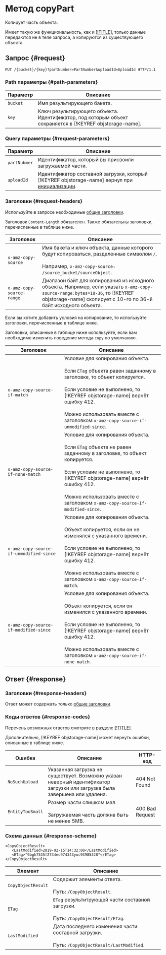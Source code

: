 # Метод copyPart

Копирует часть объекта.

Имеет такую же функциональность, как и [[!TITLE]](uploadpart.md), только данные передаются не в теле запроса, а копируются из существующего объекта.

## Запрос {#request}

```
PUT /{bucket}/{key}?partNumber=PartNumber&uploadId=UploadId HTTP/1.1
```

### Path параметры {#path-parameters}

Параметр | Описание
----- | -----
`bucket` | Имя результирующего бакета.
`key` | Ключ результирующего объекта. Идентификатор, под которым объект сохраняется в [!KEYREF objstorage-name].

### Query параметры {#request-parameters}

Параметр | Описание
----- | -----
`partNubmer` | Идентификатор, который вы присвоили загружаемой части.
`uploadId` | Идентификатор составной загрузки, который [!KEYREF objstorage-name] вернул при [инициализации](startupload.md).


### Заголовки {#request-headers}

Используйте в запросе необходимые [общие заголовки](../common-request-headers.md).

Заголовок `Content-Length` обязателен. Также обязательны заголовки, перечисленные в таблице ниже.

Заголовок | Описание
----- | -----
`x-amz-copy-source` | Имя бакета и ключ объекта, данные которого будут копироваться, разделенные символом `/`.<br/><br/>Например, `x-amz-copy-source: /source_bucket/sourceObject`.
`x-amz-copy-source-range` | Диапазон байт для копирования из исходного объекта. Например, если указать `x-amz-copy-source-range:bytes=10-36`, то [!KEYREF objstorage-name] скопирует с 10-го по 36-й байт исходного объекта.


Если вы хотите добавить условия на копирование, то используйте заголовки, перечисленные в таблице ниже.

Заголовки, описанные в таблице ниже используйте, если вам необходимо изменить поведение метода `copy` по умолчанию.

Заголовок | Описание
----- | -----
`x-amz-copy-source-if-match` | Условие для копирования объекта.<br/><br/>Если `ETag` объекта равен заданному в заголовке, то объект копируется.<br/><br/>Если условие не выполнено, то [!KEYREF objstorage-name] вернёт ошибку 412.<br/><br/>Можно использовать вместе с заголовком `x-amz-copy-source-if-unmodified-since`.
`x-amz-copy-source-if-none-match` | Условие для копирования объекта.<br/><br/>Если `ETag` объекта не равен заданному в заголовке, то объект копируется.<br/><br/>Если условие не выполнено, то [!KEYREF objstorage-name] вернёт ошибку 412.<br/><br/>Можно использовать вместе с заголовком `x-amz-copy-source-if-modified-since`.
`x-amz-copy-source-if-unmodified-since` | Условие для копирования объекта.<br/><br/>Объект копируется, если он не изменялся с указанного времени.<br/><br/>Если условие не выполнено, то [!KEYREF objstorage-name] вернёт ошибку 412.<br/><br/>Можно использовать вместе с заголовком `x-amz-copy-source-if-match`.
`x-amz-copy-source-if-modified-since` | Условие для копирования объекта.<br/><br/>Объект копируется, если он изменился с указанного времени.<br/><br/>Если условие не выполнено, то [!KEYREF objstorage-name] вернёт ошибку 412.<br/><br/>Можно использовать вместе с заголовком `x-amz-copy-source-if-none-match`.


## Ответ {#response}

### Заголовки {#response-headers}

Ответ может содержать только [общие заголовки](../common-response-headers.md).


### Коды ответов {#response-codes}

Перечень возможных ответов смотрите в разделе [[!TITLE]](../response-codes.md).

Дополнительно, [!KEYREF objstorage-name] может вернуть ошибки, описанные в таблице ниже.

Ошибка | Описание | HTTP-код
----- | ----- | -----
`NoSuchUpload` | Указанная загрузка не существует. Возможно указан неверный идентификатор загрузки или загрузка была завершена или удалена. | 404 Not Found
`EntityTooSmall` | Размер части слишком мал.<br/><br/>Загружаемая часть должна быть не менее 5MB. | 400 Bad Request


### Схема данных {#response-scheme}

```
<CopyObjectResult>
   <LastModified>2019-02-15T14:32:00</LastModified>
   <ETag>"9bgh7535f2734ec974343yuc93985328"</ETag>
</CopyObjectResult>
```

Элемент | Описание
----- | -----
`CopyObjectResult` | Содержит элементы ответа.<br/><br/>Путь: `/CopyObjectResult`.
`ETag` | `ETag` результитрующей части составной загрузки.<br/><br/>Путь: `/CopyObjectResult/ETag`.
`LastModified` | Дата последнего изменения части составной загрузки.<br/><br/>Путь: `/CopyObjectResult/LastModified`.
